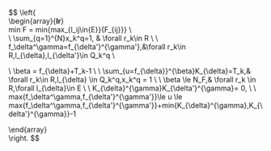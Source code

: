 $$
\left\{  
\begin{array}{**lr**}  
 min F = min\{max_{l_ij\in{E}}\{F_{ij}\}\}
\\  
\\
\sum_{q=1}^{N}x_k^q=1, & \forall r_k\in R
\\
\\
f_\delta^\gamma=f_{\delta'}^{\gamma'},&\forall r_k\in R,l_{\delta},l_{\delta'}\in Q_k^q
\\

\\
\beta = f_{\delta}+T_k-1
\\
\\
\sum_{u=f_{\delta}}^{\beta}K_{\delta}=T_k,& \forall r_k\in R,l_{\delta} \in Q_k^q,x_k^q = 1
\\
\\
\beta \le N_F,& \forall r_k \in R,\forall l_{\delta}\in E
\\
\\
K_{\delta}^{\gamma}K_{\delta'}^{\gamma}= 0,
\\
\\
max\{f_\delta^\gamma,f_{\delta'}^{\gamma'}\}\le u \le 
max\{f_\delta^\gamma,f_{\delta'}^{\gamma'}\}+min\{K_{\delta}^{\gamma},K_{\delta'}^{\gamma}\}-1

\end{array}  
\right.
$$

